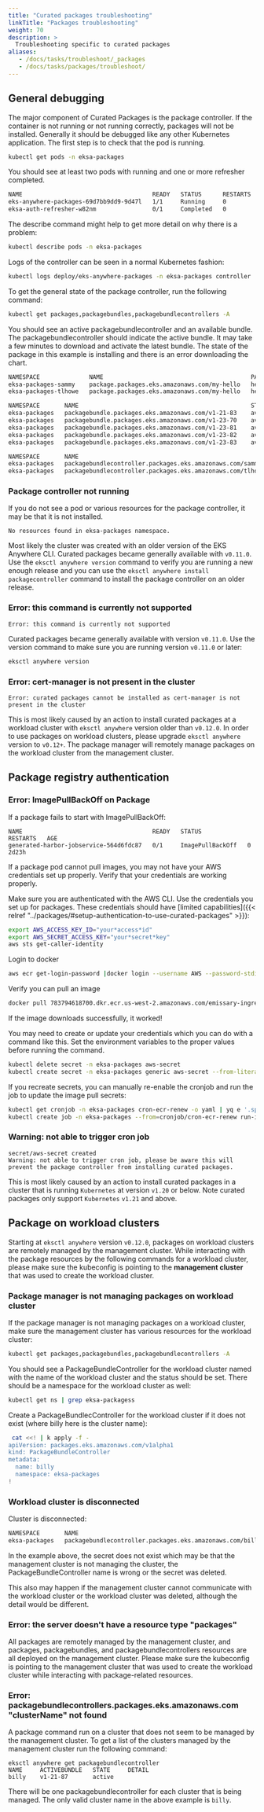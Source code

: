```yaml
---
title: "Curated packages troubleshooting"
linkTitle: "Packages troubleshooting"
weight: 70
description: >
  Troubleshooting specific to curated packages
aliases:
   - /docs/tasks/troubleshoot/_packages
   - /docs/tasks/packages/troubleshoot/
---
```


## General debugging
The major component of Curated Packages is the package controller. If the container is not running or not running correctly, packages will not be installed. Generally it should be debugged like any other Kubernetes application. The first step is to check that the pod is running.
```bash
kubectl get pods -n eksa-packages
```

You should see at least two pods with running and one or more refresher completed.
```bash
NAME                                     READY   STATUS      RESTARTS   AGE
eks-anywhere-packages-69d7bb9dd9-9d47l   1/1     Running     0          14s
eksa-auth-refresher-w82nm                0/1     Completed   0          10s
```

The describe command might help to get more detail on why there is a problem:
```bash
kubectl describe pods -n eksa-packages
```

Logs of the controller can be seen in a normal Kubernetes fashion:
```bash
kubectl logs deploy/eks-anywhere-packages -n eksa-packages controller
```

To get the general state of the package controller, run the following command:
```bash
kubectl get packages,packagebundles,packagebundlecontrollers -A
```

You should see an active packagebundlecontroller and an available bundle. The packagebundlecontroller should indicate the active bundle. It may take a few minutes to download and activate the latest bundle. The state of the package in this example is installing and there is an error downloading the chart.
```bash
NAMESPACE              NAME                                          PACKAGE              AGE   STATE       CURRENTVERSION                                   TARGETVERSION                                             DETAIL
eksa-packages-sammy    package.packages.eks.amazonaws.com/my-hello   hello-eks-anywhere   42h   installed   0.1.1-bc7dc6bb874632972cd92a2bca429a846f7aa785   0.1.1-bc7dc6bb874632972cd92a2bca429a846f7aa785 (latest)   
eksa-packages-tlhowe   package.packages.eks.amazonaws.com/my-hello   hello-eks-anywhere   44h   installed   0.1.1-083e68edbbc62ca0228a5669e89e4d3da99ff73b   0.1.1-083e68edbbc62ca0228a5669e89e4d3da99ff73b (latest)   

NAMESPACE       NAME                                                 STATE
eksa-packages   packagebundle.packages.eks.amazonaws.com/v1-21-83    available
eksa-packages   packagebundle.packages.eks.amazonaws.com/v1-23-70    available
eksa-packages   packagebundle.packages.eks.amazonaws.com/v1-23-81    available
eksa-packages   packagebundle.packages.eks.amazonaws.com/v1-23-82    available
eksa-packages   packagebundle.packages.eks.amazonaws.com/v1-23-83    available

NAMESPACE       NAME                                                        ACTIVEBUNDLE   STATE               DETAIL
eksa-packages   packagebundlecontroller.packages.eks.amazonaws.com/sammy    v1-23-70       upgrade available   v1-23-83 available
eksa-packages   packagebundlecontroller.packages.eks.amazonaws.com/tlhowe   v1-21-83       active       active   
```

### Package controller not running
If you do not see a pod or various resources for the package controller, it may be that it is not installed.

```
No resources found in eksa-packages namespace.
```

Most likely the cluster was created with an older version of the EKS Anywhere CLI. Curated packages became generally available with `v0.11.0`. Use the `eksctl anywhere version` command to verify you are running a new enough release and you can use the `eksctl anywhere install packagecontroller` command to install the package controller on an older release.

### Error: this command is currently not supported

```
Error: this command is currently not supported
```

Curated packages became generally available with version `v0.11.0`. Use the version command to make sure you are running version `v0.11.0` or later:

```bash
eksctl anywhere version
```

### Error: cert-manager is not present in the cluster
```
Error: curated packages cannot be installed as cert-manager is not present in the cluster
```
This is most likely caused by an action to install curated packages at a workload cluster with `eksctl anywhere` version older than `v0.12.0`. In order to use packages on workload clusters, please upgrade `eksctl anywhere` version to `v0.12+`. The package manager will remotely manage packages on the workload cluster from the management cluster.

## Package registry authentication

### Error: ImagePullBackOff on Package

If a package fails to start with ImagePullBackOff:
```
NAME                                     READY   STATUS             RESTARTS   AGE
generated-harbor-jobservice-564d6fdc87   0/1     ImagePullBackOff   0          2d23h
```

If a package pod cannot pull images, you may not have your AWS credentials set up properly. Verify that your credentials are working properly.

Make sure you are authenticated with the AWS CLI. Use the credentials you set up for packages. These credentials should have [limited capabilities]({{< relref "../packages/#setup-authentication-to-use-curated-packages" >}}):

```bash
export AWS_ACCESS_KEY_ID="your*access*id"
export AWS_SECRET_ACCESS_KEY="your*secret*key"
aws sts get-caller-identity
```

Login to docker
```bash
aws ecr get-login-password |docker login --username AWS --password-stdin 783794618700.dkr.ecr.us-west-2.amazonaws.com
```

Verify you can pull an image
```bash
docker pull 783794618700.dkr.ecr.us-west-2.amazonaws.com/emissary-ingress/emissary:v3.0.0-9ded128b4606165b41aca52271abe7fa44fa7109
```
If the image downloads successfully, it worked!

You may need to create or update your credentials which you can do with a command like this. Set the environment variables to the proper values before running the command.
```bash
kubectl delete secret -n eksa-packages aws-secret
kubectl create secret -n eksa-packages generic aws-secret --from-literal=AWS_ACCESS_KEY_ID=${EKSA_AWS_ACCESS_KEY_ID} --from-literal=AWS_SECRET_ACCESS_KEY=${EKSA_AWS_SECRET_ACCESS_KEY}  --from-literal=REGION=${EKSA_AWS_REGION}
```

If you recreate secrets, you can manually re-enable the cronjob and run the job to update the image pull secrets:
```bash
kubectl get cronjob -n eksa-packages cron-ecr-renew -o yaml | yq e '.spec.suspend |= false' - | kubectl apply -f -
kubectl create job -n eksa-packages --from=cronjob/cron-ecr-renew run-it-now
```

### Warning: not able to trigger cron job
```
secret/aws-secret created
Warning: not able to trigger cron job, please be aware this will prevent the package controller from installing curated packages.
```
This is most likely caused by an action to install curated packages in a cluster that is running `Kubernetes` at version `v1.20` or below. Note curated packages only support `Kubernetes` `v1.21` and above.

## Package on workload clusters

Starting at `eksctl anywhere` version `v0.12.0`, packages on workload clusters are remotely managed by the management cluster. While interacting with the package resources by the following commands for a workload cluster, please make sure the kubeconfig is pointing to the **management cluster** that was used to create the workload cluster.

### Package manager is not managing packages on workload cluster

If the package manager is not managing packages on a workload cluster, make sure the management cluster has various resources for the workload cluster:
```bash
kubectl get packages,packagebundles,packagebundlecontrollers -A
```
You should see a PackageBundleController for the workload cluster named with the name of the workload cluster and the status should be set. There should be a namespace for the workload cluster as well:
```bash
kubectl get ns | grep eksa-packagess
```
Create a PackageBundlecController for the workload cluster if it does not exist (where billy here is the cluster name):
```bash
 cat <<! | k apply -f -
apiVersion: packages.eks.amazonaws.com/v1alpha1
kind: PackageBundleController
metadata:
  name: billy
  namespace: eksa-packages
!
```
### Workload cluster is disconnected

Cluster is disconnected:
```bash
NAMESPACE       NAME                                                        ACTIVEBUNDLE   STATE               DETAIL
eksa-packages   packagebundlecontroller.packages.eks.amazonaws.com/billy                   disconnected        initializing target client: getting kubeconfig for cluster "billy": Secret "billy-kubeconfig" not found

```

In the example above, the secret does not exist which may be that the management cluster is not managing the cluster, the PackageBundleController name is wrong or the secret was deleted.

This also may happen if the management cluster cannot communicate with the workload cluster or the workload cluster was deleted, although the detail would be different.

### Error: the server doesn't have a resource type "packages"

All packages are remotely managed by the management cluster, and packages, packagebundles, and packagebundlecontrollers resources are all deployed on the management cluster. Please make sure the kubeconfig is pointing to the management cluster that was used to create the workload cluster while interacting with package-related resources.

### Error: packagebundlecontrollers.packages.eks.amazonaws.com "clusterName" not found

A package command run on a cluster that does not seem to be managed by the management cluster. To get a list of the clusters managed by the management cluster run the following command:
```
eksctl anywhere get packagebundlecontroller
NAME     ACTIVEBUNDLE   STATE     DETAIL
billy    v1-21-87       active
```
There will be one packagebundlecontroller for each cluster that is being managed. The only valid cluster name in the above example is `billy`.
